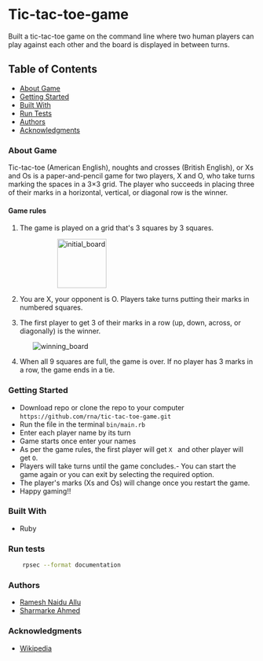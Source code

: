 # Tic-tac-toe-game
Built a tic-tac-toe game on the command line where two human players can play against each other and the board is displayed in between turns.

## Table of Contents

- [About Game](#about-game)
- [Getting Started](#getting-started)
- [Built With](#built-with)
- [Run Tests](#run-tests)
- [Authors](#authors)
- [Acknowledgments](#acknowledgements)

### About Game

Tic-tac-toe (American English), noughts and crosses (British English), or Xs and Os is a paper-and-pencil game for two players, X and O, who take turns marking the spaces in a 3×3 grid. The player who succeeds in placing three of their marks in a horizontal, vertical, or diagonal row is the winner.

#### Game rules
1. The game is played on a grid that's 3 squares by 3 squares.

<img style="margin-left:100px" src="https://encrypted-tbn0.gstatic.com/images?q=tbn%3AANd9GcT8DdbQbKuhUbZCnWDgV6KKH7I5OKnB1ExBRcs6zbCGY4lcfDyJ" alt="initial_board" width="100"/>

2. You are X, your opponent is O. Players take turns putting their marks in numbered squares.

3. The first player to get 3 of their marks in a row (up, down, across, or diagonally) is the winner.
<img style="margin-left:50px" src="https://encrypted-tbn0.gstatic.com/images?q=tbn%3AANd9GcRs_C3vSZ453xX1nJo0weGMvrub6vQ2fD9wkrqN_aEsoRFOgVix" alt="winning_board" />

4. When all 9 squares are full, the game is over. If no player has 3 marks in a row, the game ends in a tie.


### Getting Started

- Download repo or clone the repo to your computer ```https://github.com/rna/tic-tac-toe-game.git```
  <br/>
- Run the file in the terminal ```bin/main.rb```
- Enter each player name by its turn
- Game starts once enter your names
- As per the game rules, the first player will get `X ` and other player will get `O`.
- Players will take turns until the game concludes.- You can start the game again or you can exit by selecting the required option.
- The player's marks (Xs and Os) will change once you restart the game.
- Happy gaming!!

### Built With
- Ruby 

### Run tests

```sh
    rpsec --format documentation
```

### Authors
- [Ramesh Naidu Allu](https://github.com/rna)
- [Sharmarke Ahmed](https://github.com/mrnadaara)

### Acknowledgments
 - [Wikipedia](https://en.wikipedia.org/wiki/Tic-tac-toe)
